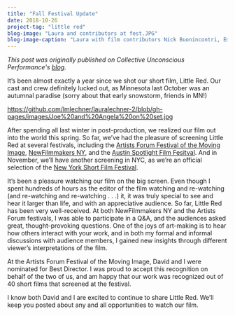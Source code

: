 ```yaml
---
title: "Fall Festival Update"
date: 2018-10-26
project-tag: "little red"  
blog-image: "Laura and contributors at fest.JPG"
blog-image-caption: "Laura with film contributors Nick Buonincontri, Emily Helgerson, and Brad Horras at the Artists Forum Festival of the Moving Image on Oct. 12, 2018"
---
```


_This post was originally published on Collective Unconscious Performance's <a href="http://www.collectiveunconsciousperformance.com/blog/updates-on-little-red">blog</a>._

It’s been almost exactly a year since we shot our short film, Little Red. Our cast and crew definitely lucked out, as Minnesota last October was an autumnal paradise (sorry about that early snowstorm, friends in MN!)

https://github.com/lmlechner/lauralechner-2/blob/gh-pages/images/Joe%20and%20Angela%20on%20set.jpg

After spending all last winter in post-production, we realized our film out into the world this spring. So far, we’ve had the pleasure of screening Little Red at several festivals, including the [Artists Forum Festival of the Moving Image](http://theartistsforum.org/filmfest/latestnews.html), [NewFilmmakers NY](http://www.newfilmmakers.com), and the [Austin Spotlight Film Fesitval](https://www.austinspotlightfilmfestival.com). And in November, we’ll have another screening in NYC, as we’re an official selection of the [New York Short Film Festival](http://www.newyorkshort.com).

It’s been a pleasure watching our film on the big screen. Even though I spent hundreds of hours as the editor of the film watching and re-watching (and re-watching and re-watching . . .) it, it was truly special to see and hear it larger than life, and with an appreciative audience. So far, Little Red has been very well-received. At both NewFilmmakers NY and the Artists Forum festivals, I was able to participate in a Q&A, and the audiences asked great, thought-provoking questions. One of the joys of art-making is to hear how others interact with your work, and in both my formal and informal discussions with audience members, I gained new insights through different viewer’s interpretations of the film.

At the Artists Forum Festival of the Moving Image, David and I were nominated for Best Director. I was proud to accept this recognition on behalf of the two of us, and am happy that our work was recognized out of 40 short films that screened at the festival.

I know both David and I are excited to continue to share Little Red. We’ll keep you posted about any and all opportunities to watch our film.



